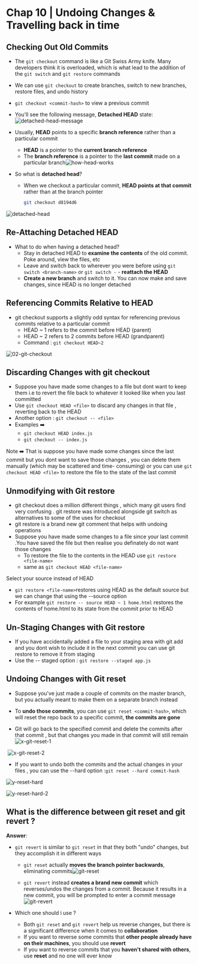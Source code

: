 # Chap 10 | Undoing Changes & Travelling back in time 

## Checking Out Old Commits 

- The `git checkout` command is like a Git Swiss Army knife. Many developers think it is overloaded, which is what lead to the addition of the `git switch` and `git restore` commands
- We can use `git checkout` to create branches, switch to new branches, restore files, and undo history
- `git checkout <commit-hash>` to view a previous commit
- You'll see the following message, **Detached HEAD** state:![detached-head-message](../Assets/detached-head-message.png)

- Usually, **HEAD** points to a specific **branch reference** rather than a particular commit
  - **HEAD** is a pointer to the **current branch reference**
  - The **branch reference** is a pointer to the **last commit** made on a particular branch![how-head-works](../Assets/how-head-works.png)

- So what is **detached head**?

  - When we checkout a particular commit, **HEAD points at that commit** rather than at the branch pointer

    ```bash
    git checkout d8194d6
    ```

![detached-head](../Assets/detached-head.png)

## Re-Attaching Detached HEAD

- What to do when having a detached head?
  - Stay in detached HEAD to **examine the contents** of the old commit. Poke around, view the files, etc
  - Leave and switch back to wherever you were before using `git switch <branch-name>` or `git switch -` - **reattach the HEAD**
  - **Create a new branch** and switch to it. You can now make and save changes, since HEAD is no longer detached

## Referencing Commits Relative to HEAD 

- git checkout supports a slightly odd syntax for referencing previous commits relative to a particular commit 
  - HEAD ~ 1 refers to the commit before HEAD (parent)
  - HEAD ~ 2 refers to 2 commits before HEAD (grandparent)
  - Command : `git checkout HEAD~2`

![02-git-checkout](../Assets/02-git-checkout.png)

## Discarding Changes with git checkout

- Suppose you have made some changes to a file but dont want to keep them i.e to revert the file back to whatever it looked like when you last committed 
- Use `git checkout HEAD <file>` to discard any changes in that file , reverting back to the HEAD 
- Another option : `git checkout -- <file>`
- Examples ➡️ 
  - `git checkout HEAD index.js`
  - `git checkout -- index.js`

Note ➡️ That is suppose you have made some changes since the last commit but you dont want to save those changes , you can delete them manually (which may be scattered and time- consuming) or you can use `git checkout HEAD <file>` to restore the file to the state of the last commit

## Unmodifying with Git restore 

- git checkout does a million different things , which many git users find very confusing . git restore was introduced alongside git switch as alternatives to some of the uses for checkout 
- git restore is a brand new git comment that helps with undoing operations 
- Suppose you have made some changes to a file since your last commit .You have saved the file but then realise you definately do not want those changes 
  - To restore the file to the contents in the HEAD use `git restore <file-name>`
  - same as `git checkout HEAD <file-name>`

Select your source instead of HEAD 

-  `git restore <file-name>`restores using HEAD as the default source but we can change that using the --source option
- For example `git restore -- source HEAD ~ 1 home.html` restores the contents of home.html to its state from the commit prior to HEAD 

## Un-Staging Changes with Git restore 

- If you have accidentally added a file to your staging area with git add and you dont wish to include it in the next commit you can use git restore to remove it from staging
- Use the -- staged option : `git restore --staged app.js`

## Undoing Changes with Git reset 

- Suppose you've just made a couple of commits on the master branch, but you actually meant to make them on a separate branch instead

- To **undo those commits**, you can use `git reset <commit-hash>`, which will reset the repo back to a specific commit, **the commits are gone**
- Git will go back to the specified commit and delete the commits after that commit , but that changes you made in that commit will still remain ![x-git-reset-1](../Assets/x-git-reset-1.png)

​		![x-git-reset-2](../Assets/x-git-reset-2.png)

 

- If you want to undo both the commits and the actual changes in your files , you can use the --hard option :`git reset --hard commit-hash`

![y-reset-hard](../Assets/y-reset-hard.png)

![y-reset-hard-2](../Assets/y-reset-hard-2.png)

## What is the difference between git reset and git revert ? 

**Answer**:

- `git revert` is similar to `git reset` in that they both "undo" changes, but they accomplish it in different ways

  - `git reset` actually **moves the branch pointer backwards**, eliminating commits![git-reset](../Assets/git-reset.png)

  - `git revert` instead **creates a brand new commit** which reverses/undos the changes from a commit. Because it results in a new commit, you will be prompted to enter a commit message![git-revert](../Assets/git-revert.png)

- Which one should i use ? 
  - Both `git reset` and `git revert` help us reverse changes, but there is a significant difference when it comes to **collaboration**
  - If you want to reverse some commits that **other people already have on their machines**, you should use **revert**
  - If you want to reverse commits that you **haven't shared with others**, use **reset** and no one will ever know

